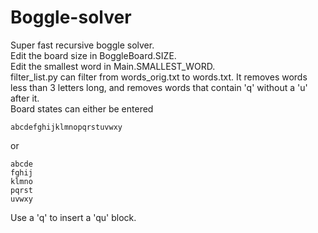 # Boggle-solver
 Super fast recursive boggle solver.  
 Edit the board size in BoggleBoard.SIZE.  
 Edit the smallest word in Main.SMALLEST_WORD.  
 filter\_list.py can filter from words\_orig.txt to words.txt. It removes words less than 3 letters long, and removes words that contain 'q' without a 'u' after it.  
 Board states can either be entered  
 ```
 abcdefghijklmnopqrstuvwxy
 ```
 or  
 ```
 abcde
 fghij
 klmno
 pqrst
 uvwxy
 ```
 Use a 'q' to insert a 'qu' block.
